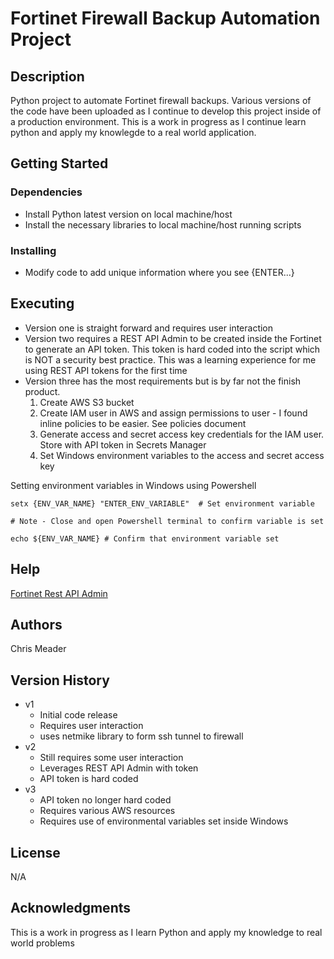 # Fortinet Firewall Backup Automation Project

## Description
 
Python project to automate Fortinet firewall backups. Various versions of the code have been uploaded as I continue to develop this project inside of a production environment. This is a work in progress as I continue learn python and apply my knowlegde to a real world application. 

## Getting Started

### Dependencies

* Install Python latest version on local machine/host
* Install the necessary libraries to local machine/host running scripts

### Installing

* Modify code to add unique information where you see {ENTER...}

## Executing 

* Version one is straight forward and requires user interaction
* Version two requires a REST API Admin to be created inside the Fortinet to generate an API token. This token is hard coded into the script which is NOT a security best practice. This was a learning experience for me using REST API tokens for the first time
* Version three has the most requirements but is by far not the finish product.
  1. Create AWS S3 bucket 
  2. Create IAM user in AWS and assign permissions to user - I found inline policies to be easier. See policies document
  3. Generate access and secret access key credentials for the IAM user. Store with API token in Secrets Manager
  4. Set Windows environment variables to the access and secret access key

Setting environment variables in Windows using Powershell
```
setx {ENV_VAR_NAME} "ENTER_ENV_VARIABLE"  # Set environment variable 

# Note - Close and open Powershell terminal to confirm variable is set

echo ${ENV_VAR_NAME} # Confirm that environment variable set
```

## Help

[Fortinet Rest API Admin](https://community.fortinet.com/t5/FortiGate/Technical-Tip-How-to-create-a-REST-API-Admin-user-and-assign-it/ta-p/247199) 

## Authors

Chris Meader 


## Version History

* v1
    * Initial code release
    * Requires user interaction
    * uses netmike library to form ssh tunnel to firewall
* v2
    * Still requires some user interaction
    * Leverages REST API Admin with token 
    * API token is hard coded
* v3
    * API token no longer hard coded 
    * Requires various AWS resources 
    * Requires use of environmental variables set inside Windows

## License

N/A

## Acknowledgments

This is a work in progress as I learn Python and apply my knowledge to real world problems
